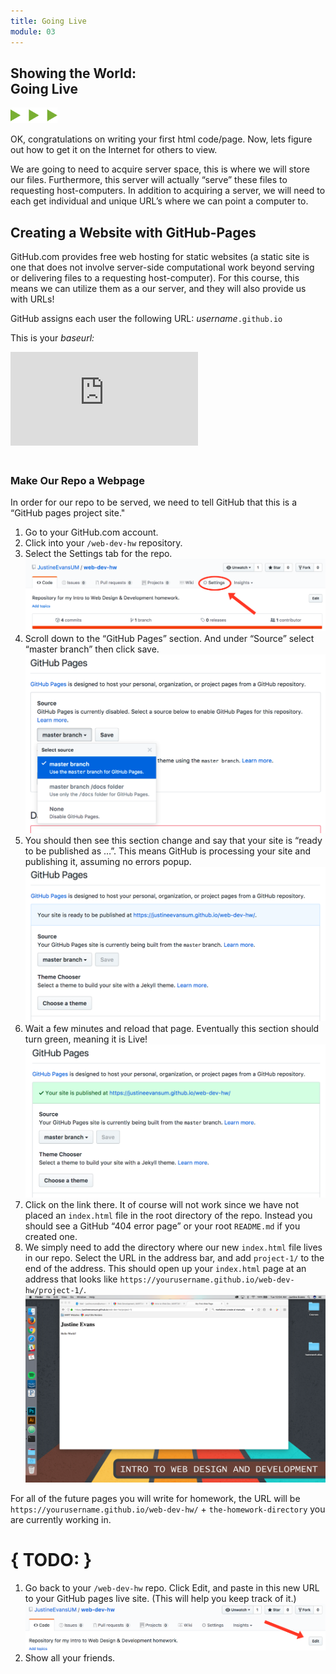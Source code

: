 ```yaml
---
title: Going Live
module: 03
---
```


## Showing the World:<br /> Going Live
<img src="./../../../img/arrow-divider.svg" style="width: 75px; border: none;" />

OK, congratulations on writing your first html code/page. Now, lets figure out how to get it on the Internet for others to view.

We are going to need to acquire server space, this is where we will store our files. Furthermore, this server will actually “serve” these files to requesting host-computers. In addition to acquiring a server, we will need to each get individual and unique URL’s where we can point a computer to.


## Creating a Website with GitHub-Pages
GitHub.com provides free web hosting for static websites (a static site is one that does not involve server-side computational work beyond serving or delivering files to a requesting host-computer). For this course, this means we can utilize them as a our server, and they will also provide us with URLs!

GitHub assigns each user the following URL:
_username_`.github.io`

This is your _baseurl:_

<div class="embed-responsive embed-responsive-16by9"><iframe class="embed-responsive-item" src="https://www.youtube.com/embed/2MsN8gpT6jY" frameborder="0" allowfullscreen></iframe></div>


### <br />Make Our Repo a Webpage

In order for our repo to be served, we need to tell GitHub that this is a “GitHub pages project site."

1. Go to your GitHub.com account.
2. Click into your `/web-dev-hw` repository.
3. Select the Settings tab for the repo.
![Settings Tab](../imgs/gh_account_branch_settings.png)
4. Scroll down to the “GitHub Pages” section. And under “Source” select “master branch” then click save. ![Select a branch](../imgs/gh_account_branch_master.png)
5. You should then see this section change and say that your site is “ready to be published as …”. This means GitHub is processing your site and publishing it, assuming no errors popup.
![GitHub, ready to publish](../imgs/gh_account_branch_site-1.png)
6. Wait a few minutes and reload that page. Eventually this section should turn green, meaning it is Live!
![GitHub says the page is live](../imgs/gh_account_branch_site-2.png)
7. Click on the link there. It of course will not work since we have not placed an `index.html` file in the root directory of the repo. Instead you should see a GitHub “404 error page” or your root `README.md` if you created one.
8. We simply need to add the directory where our new `index.html` file lives in our repo. Select the URL in the address bar, and add `project-1/` to the end of the address. This should open up your `index.html` page at an address that looks like `https://yourusername.github.io/web-dev-hw/project-1/`.
![Live WebPage](../imgs/gh_first_live_page.png)

For all of the future pages you will write for homework, the URL will be `https://yourusername.github.io/web-dev-hw/` + `the-homework-directory` you are currently working in.


# { TODO: }
1. Go back to your `/web-dev-hw` repo. Click Edit, and paste in this new URL to your GitHub pages live site. (This will help you keep track of it.)
![Image of the GitHub repo edit option](../imgs/gh_account_info_edit.png)
2. Show all your friends.
